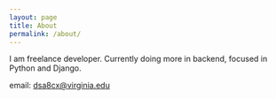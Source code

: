 ```yaml
---
layout: page
title: About
permalink: /about/
---
```


I am freelance developer. Currently doing more in backend, focused in Python and Django.

email: dsa8cx@virginia.edu
